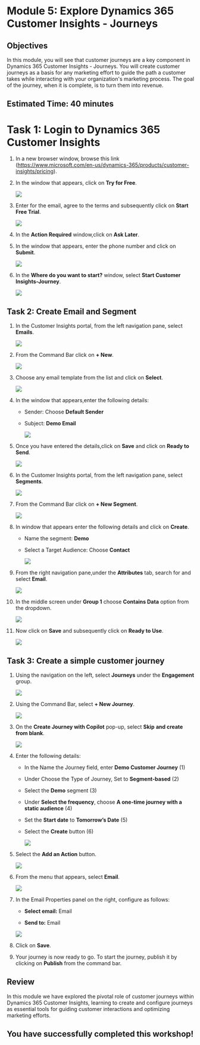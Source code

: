 
# Module 5: Explore Dynamics 365 Customer Insights - Journeys

## Objectives

In this module, you will see that customer journeys are a key component in Dynamics 365 Customer Insights - Journeys. You will create customer journeys as a basis for any marketing effort to guide the path a customer takes while interacting with your organization's marketing process. The goal of the journey, when it is complete, is to turn them into revenue. 

## Estimated Time: 40 minutes

# Task 1: Login to Dynamics 365 Customer Insights

1. In a new browser window, browse this link (https://www.microsoft.com/en-us/dynamics-365/products/customer-insights/pricing).

1. In the window that appears, click on **Try for Free**.

    ![](./media/pp61.png)

1. Enter **<inject key="azureUserName"></inject>** for the email, agree to the terms and subsequently  click on **Start Free Trial**.

   ![](./media/pp62.png)

1. In the **Action Required** window,click on **Ask Later**.

1. In the window that appears, enter the phone number and click on **Submit**.

   ![](./media/pp63.png)

1. In the **Where do you want to start?** window, select **Start Customer Insights-Journey**.

   ![](./media/pp64.png)


## Task 2: Create Email and Segment

1. In the Customer Insights portal, from the left navigation pane, select **Emails**.

   ![](./media/pp68.png)

1. From the Command Bar click on **+ New**.

   ![](./media/pp69.png)

1. Choose any email template from the list and click on **Select**.

   ![](./media/pp70.png)

1. In the window that appears,enter the following details:

   - Sender: Choose **Default Sender**
   - Subject: **Demo Email**

     ![](./media/pp71.png)

1. Once you have entered the details,click on **Save** and click on **Ready to Send**.

   ![](./media/pp72.png)

1. In the Customer Insights portal, from the left navigation pane, select **Segments**.

   ![](./media/pp65.png)

1. From the Command Bar click on **+ New Segment**.

   ![](./media/pp66.png)

1. In window that appears enter the following details and click on **Create**.

   - Name the segment: **Demo**
   - Select a Target Audience: Choose **Contact**

     ![](./media/pp67.png)

1. From the right navigation pane,under the **Attributes** tab, search for and select **Email**.

   ![](./media/pp73.png)

1. In the middle screen under **Group 1** choose **Contains Data** option from the dropdown.
 
   ![](./media/pp74.png)

1. Now click on **Save** and subsequently click on **Ready to Use**.

   ![](./media/pp75.png)

## Task 3: Create a simple customer journey

1. Using the navigation on the left, select **Journeys** under the **Engagement** group.

   ![](./media/pp76.png)

1. Using the Command Bar, select **+ New Journey**.

   ![](./media/pp77.png)

1. On the **Create Journey with Copilot** pop-up, select **Skip** **and create from blank**.

   ![](./media/pp78.png)

1.  Enter the following details:

    - In the Name the Journey field, enter **Demo Customer Journey** (1)
    - Under Choose the Type of Journey, Set to **Segment-based** (2)
    - Select the **Demo** segment (3)
    - Under **Select the frequency**, choose **A one-time journey with a static audience** (4)
    - Set the **Start date** to **Tomorrow’s Date** (5)
    - Select the **Create** button (6)

      ![](./media/pp79.png)

1. Select the **Add an Action** button.

    ![](./media/pp80.png)

1. From the menu that appears, select **Email**.

    ![](./media/pp81.png)

1. In the Email Properties panel on the right, configure as follows:

	- **Select email:** Email 

	- **Send to:** Email

	 ![](./media/pp83.png)

1. Click on **Save**.

1. Your journey is now ready to go. To start the journey, publish it by clicking on  **Publish** from the command bar.

## Review

In this module we have explored the pivotal role of customer journeys within Dynamics 365 Customer Insights, learning to create and configure journeys as essential tools for guiding customer interactions and optimizing marketing efforts.

## You have successfully completed this workshop!
